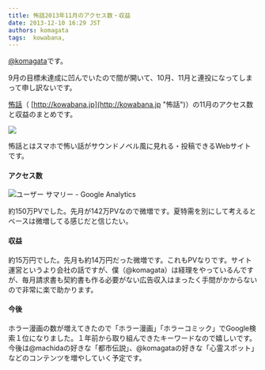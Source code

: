 ```yaml
---
title: 怖話2013年11月のアクセス数・収益
date: 2013-12-10 16:29 JST
authors: komagata
tags:  kowabana, 
---
```

 [@komagata](http://twitter.com/komagata)です。

9月の目標未達成に凹んでいたので間が開いて、10月、11月と連投になってしまって申し訳ないです。

 [怖話](http://kowabana.jp "怖話")（ [http://kowabana.jp](http://kowabana.jp "怖話")）の11月のアクセス数と収益のまとめです。  

[![](https://lh4.googleusercontent.com/-8-pkth8ETpA/UYjg32awOAI/AAAAAAAADKg/0h8DP9Cg4CQ/s400/Screen%2520Shot%25202013-05-07%2520at%25208.08.34%2520PM.png)](http://kowabana.jp)

怖話とはスマホで怖い話がサウンドノベル風に見れる・投稿できるWebサイトです。

#### アクセス数

![ユーザー サマリー - Google Analytics](http://gyazo.com/cf1652eb9973b8129110eb52b49cc7ff.png)

約150万PVでした。先月が142万PVなので微増です。夏特需を別にして考えるとベースは微増してる感じだと信じたい。

#### 収益

約15万円でした。先月も約14万円だった微増です。これもPVなりです。サイト運営というより会社の話ですが、僕（@komagata）は経理をやっているんですが、毎月請求書も契約書も作る必要がない広告収入はまったく手間がかからないので非常に楽で助かります。

#### 今後

ホラー漫画の数が増えてきたので「ホラー漫画」「ホラーコミック」でGoogle検索１位になりました。１年前から取り組んできたキーワードなので嬉しいです。今後は@machidaの好きな「都市伝説」、@komagataの好きな「心霊スポット」などのコンテンツを増やしていく予定です。